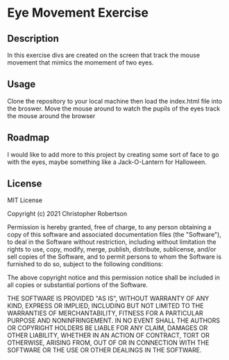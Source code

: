# Eye Movement Exercise

## Description
In this exercise divs are created on the screen that track the mouse movement that mimics the momement of two eyes. 

## Usage

Clone the repository to your local machine then load the index.html file into the broswer. Move the mouse around to watch the pupils of the eyes track the mouse around the browser

## Roadmap

I would like to add more to this project by creating some sort of face to go with the eyes, maybe something like a Jack-O-Lantern for Halloween.

## License

MIT License

Copyright (c) 2021 Christopher Robertson

Permission is hereby granted, free of charge, to any person obtaining a copy
of this software and associated documentation files (the "Software"), to deal
in the Software without restriction, including without limitation the rights
to use, copy, modify, merge, publish, distribute, sublicense, and/or sell
copies of the Software, and to permit persons to whom the Software is
furnished to do so, subject to the following conditions:

The above copyright notice and this permission notice shall be included in all
copies or substantial portions of the Software.

THE SOFTWARE IS PROVIDED "AS IS", WITHOUT WARRANTY OF ANY KIND, EXPRESS OR
IMPLIED, INCLUDING BUT NOT LIMITED TO THE WARRANTIES OF MERCHANTABILITY,
FITNESS FOR A PARTICULAR PURPOSE AND NONINFRINGEMENT. IN NO EVENT SHALL THE
AUTHORS OR COPYRIGHT HOLDERS BE LIABLE FOR ANY CLAIM, DAMAGES OR OTHER
LIABILITY, WHETHER IN AN ACTION OF CONTRACT, TORT OR OTHERWISE, ARISING FROM,
OUT OF OR IN CONNECTION WITH THE SOFTWARE OR THE USE OR OTHER DEALINGS IN THE
SOFTWARE.


